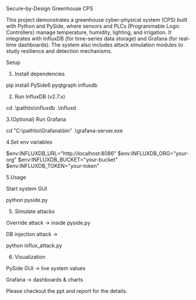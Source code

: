 Secure-by-Design Greenhouse CPS

This project demonstrates a greenhouse cyber-physical system (CPS) built with Python and PySide, where sensors and PLCs (Programmable Logic Controllers) manage temperature, humidity, lighting, and irrigation.
It integrates with InfluxDB (for time-series data storage) and Grafana (for real-time dashboards). The system also includes attack simulation modules to study resilience and detection mechanisms.

Setup

1. Install dependencies

pip install PySide6 pyqtgraph influxdb


2. Run InfluxDB (v2.7.x)

cd .\path\to\influxdb
.\influxd


3.(Optional) Run Grafana

cd "C:\path\to\Grafana\bin"
.\grafana-server.exe


4.Set env variables

$env:INFLUXDB_URL="http://localhost:8086"
$env:INFLUXDB_ORG="your-org"
$env:INFLUXDB_BUCKET="your-bucket"
$env:INFLUXDB_TOKEN="your-token"

5.Usage

Start system GUI

python pyside.py


5. Simulate attacks

Override attack → inside pyside.py

DB injection attack →

python influx_attack.py

6. Visualization

PySide GUI → live system values

Grafana → dashboards & charts

Please checkout the ppt and report for the details.
